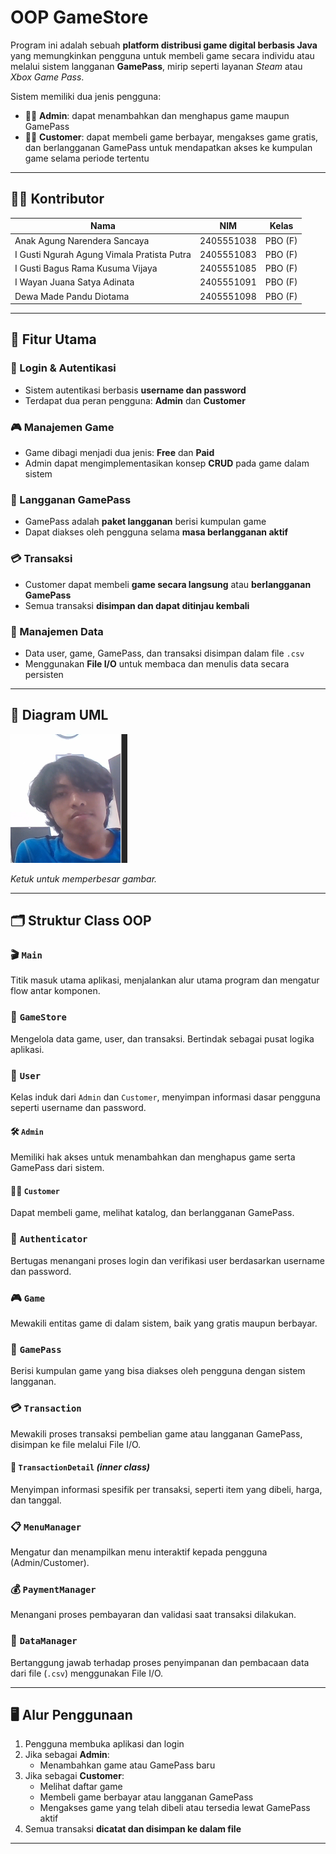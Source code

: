 # OOP GameStore

Program ini adalah sebuah **platform distribusi game digital berbasis Java** yang memungkinkan pengguna untuk membeli game secara individu atau melalui sistem langganan **GamePass**, mirip seperti layanan *Steam* atau *Xbox Game Pass*.

Sistem memiliki dua jenis pengguna:
- 👨‍💼 **Admin**: dapat menambahkan dan menghapus game maupun GamePass
- 🧑‍💻 **Customer**: dapat membeli game berbayar, mengakses game gratis, dan berlangganan GamePass untuk mendapatkan akses ke kumpulan game selama periode tertentu
---

## 🙋‍♂️ Kontributor
| Nama                         | NIM        | Kelas   |
|------------------------------|------------|---------|
| Anak Agung Narendera Sancaya | 2405551038 | PBO (F) |
| I Gusti Ngurah Agung Vimala Pratista Putra | 2405551083 | PBO (F) |
| I Gusti Bagus Rama Kusuma Vijaya | 2405551085 | PBO (F) |
| I Wayan Juana Satya Adinata | 2405551091 | PBO (F) |
| Dewa Made Pandu Diotama | 2405551098 | PBO (F) |
---

## 🎯 Fitur Utama
### 🔐 Login & Autentikasi
- Sistem autentikasi berbasis **username dan password**
- Terdapat dua peran pengguna: **Admin** dan **Customer**

### 🎮 Manajemen Game
- Game dibagi menjadi dua jenis: **Free** dan **Paid**
- Admin dapat mengimplementasikan konsep **CRUD** pada game dalam sistem

### 💼 Langganan GamePass
- GamePass adalah **paket langganan** berisi kumpulan game
- Dapat diakses oleh pengguna selama **masa berlangganan aktif**

### 💳 Transaksi
- Customer dapat membeli **game secara langsung** atau **berlangganan GamePass** 
- Semua transaksi **disimpan dan dapat ditinjau kembali**

### 🧾 Manajemen Data
- Data user, game, GamePass, dan transaksi disimpan dalam file `.csv`
- Menggunakan **File I/O** untuk membaca dan menulis data secara persisten
---

## 📐 Diagram UML
![UML Diagram](https://github.com/Sancaaa/GameStore/blob/main/assets/Screenshot_2025-05-12_224100.png?raw=true)

*Ketuk untuk memperbesar gambar.*

---

<a name="struktur-class-oop"></a>
## 🗂️ Struktur Class OOP

### 🎬 `Main`
Titik masuk utama aplikasi, menjalankan alur utama program dan mengatur flow antar komponen.


### 🏪 `GameStore`
Mengelola data game, user, dan transaksi. Bertindak sebagai pusat logika aplikasi.


### 👤 `User`
Kelas induk dari `Admin` dan `Customer`, menyimpan informasi dasar pengguna seperti username dan password.

#### 🛠️ `Admin`
Memiliki hak akses untuk menambahkan dan menghapus game serta GamePass dari sistem.

#### 🧑‍💻 `Customer`
Dapat membeli game, melihat katalog, dan berlangganan GamePass.

### 🔐 `Authenticator`
Bertugas menangani proses login dan verifikasi user berdasarkan username dan password.


### 🎮 `Game`
Mewakili entitas game di dalam sistem, baik yang gratis maupun berbayar.


### 🎫 `GamePass`
Berisi kumpulan game yang bisa diakses oleh pengguna dengan sistem langganan.


### 💳 `Transaction`
Mewakili proses transaksi pembelian game atau langganan GamePass, disimpan ke file melalui File I/O.

#### 📄 `TransactionDetail` *(inner class)*
Menyimpan informasi spesifik per transaksi, seperti item yang dibeli, harga, dan tanggal.


### 📋 `MenuManager`
Mengatur dan menampilkan menu interaktif kepada pengguna (Admin/Customer).


### 💰 `PaymentManager`
Menangani proses pembayaran dan validasi saat transaksi dilakukan.


### 🧾 `DataManager`
Bertanggung jawab terhadap proses penyimpanan dan pembacaan data dari file (`.csv`) menggunakan File I/O.

---

## 🖥️   Alur Penggunaan

1. Pengguna membuka aplikasi dan login
2. Jika sebagai **Admin**:
    - Menambahkan game atau GamePass baru
3. Jika sebagai **Customer**:
    - Melihat daftar game
    - Membeli game berbayar atau langganan GamePass
    - Mengakses game yang telah dibeli atau tersedia lewat GamePass aktif
4. Semua transaksi **dicatat dan disimpan ke dalam file**
---